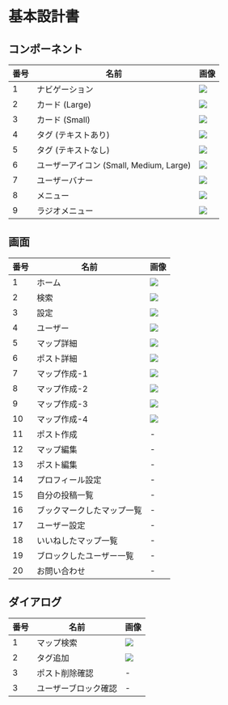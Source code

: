 # 基本設計書

## コンポーネント

| 番号 | 名前                                    | 画像                                       |
| ---- | --------------------------------------- | ------------------------------------------ |
| 1    | ナビゲーション                          | ![](./assets/component-01-navigation.png)  |
| 2    | カード (Large)                          | ![](./assets/component-02-card-large.png)  |
| 3    | カード (Small)                          | ![](./assets/component-03-card-small.png)  |
| 4    | タグ (テキストあり)                     | ![](./assets/component-04-tag-text.png)    |
| 5    | タグ (テキストなし)                     | ![](./assets/component-05-tag-icon.png)    |
| 6    | ユーザーアイコン (Small, Medium, Large) | ![](./assets/component-06-user-icon.png)   |
| 7    | ユーザーバナー                          | ![](./assets/component-07-user-banner.png) |
| 8    | メニュー                                | ![](./assets/component-08-menu.png)        |
| 9    | ラジオメニュー                          | ![](./assets/component-09-menu-radio.png)  |

## 画面

| 番号 | 名前                       | 画像                                 |
| ---- | -------------------------- | ------------------------------------ |
| 1    | ホーム                     | ![](./assets/page-01-home.png)       |
| 2    | 検索                       | ![](./assets/page-02-search.png)     |
| 3    | 設定                       | ![](./assets/page-03-setting.png)    |
| 4    | ユーザー                   | ![](./assets/page-04-user.png)       |
| 5    | マップ詳細                 | ![](./assets/page-05-map.png)        |
| 6    | ポスト詳細                 | ![](./assets/page-06-post.png)       |
| 7    | マップ作成-1               | ![](./assets/page-07-new-map-01.png) |
| 8    | マップ作成-2               | ![](./assets/page-08-new-map-02.png) |
| 9    | マップ作成-3               | ![](./assets/page-09-new-map-03.png) |
| 10   | マップ作成-4               | ![](./assets/page-10-new-map-04.png) |
| 11   | ポスト作成                 | \-                                   |
| 12   | マップ編集                 | \-                                   |
| 13   | ポスト編集                 | \-                                   |
| 14   | プロフィール設定           | \-                                   |
| 15   | 自分の投稿一覧             | \-                                   |
| 16   | ブックマークしたマップ一覧 | \-                                   |
| 17   | ユーザー設定               | \-                                   |
| 18   | いいねしたマップ一覧       | \-                                   |
| 19   | ブロックしたユーザー一覧   | \-                                   |
| 20   | お問い合わせ               | \-                                   |

## ダイアログ

| 番号 | 名前                 | 画像                               |
| ---- | -------------------- | ---------------------------------- |
| 1    | マップ検索           | ![](./assets/dialog-01-search.png) |
| 2    | タグ追加             | ![](./assets/dialog-02-tag.png)    |
| 3    | ポスト削除確認       | \-                                 |
| 3    | ユーザーブロック確認 | \-                                 |
